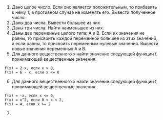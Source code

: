 1. Дано целое число. Если оно является положительным, то прибавить к нему 1; в противном случае не изменять его. Вывести полученное число.
2. Даны два числа. Вывести большее из них
3. Даны три числа. Найти наименьшее из них.
4. Даны две переменные целого типа: A и B. Если их значения не равны, то присвоить каждой переменной большее из этих значений, а если равны, то присвоить переменным нулевые значения. Вывести новые значения переменных A и B.
5. Для данного вещественного x найти значение следующей функции f, принимающей вещественные значения: 
```
f(x) = 2·x, если x > 0,
f(x) = 6 - x, если x <= 0
```
6. Для данного вещественного x найти значение следующей функции f, принимающей вещественные значения:
```
f(x) = -x, если x <= 0,
f(x) = x^2, если 0 < x < 2,
f(x) = 4, если x >= 2
```
7. 